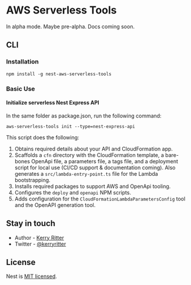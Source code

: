 # AWS Serverless Tools

In alpha mode. Maybe pre-alpha. Docs coming soon.

## CLI 

### Installation

`npm install -g nest-aws-serverless-tools`

### Basic Use

#### Initialize serverless Nest Express API

In the same folder as package.json, run the following command:

`aws-serverless-tools init --type=nest-express-api`

This script does the following:

1. Obtains required details about your API and CloudFormation app.
2. Scaffolds a `cfn` directory with the CloudFormation template, a bare-bones OpenApi file, a parameters file, a tags file, and a deployment script for local use (CI/CD support & documentation coming). Also generates a `src/lambda-entry-point.ts` file for the Lambda bootstrapping.
3. Installs required packages to support AWS and OpenApi tooling.
4. Configures the `deploy` and `openapi` NPM scripts.
5. Adds configuration for the `CloudFormationLambdaParametersConfig` tool and the OpenAPI generation tool.

## Stay in touch

- Author - [Kerry Ritter](http://kerryritter.com)
- Twitter - [@kerryritter](https://twitter.com/kerryritter)

## License

  Nest is [MIT licensed](LICENSE).
